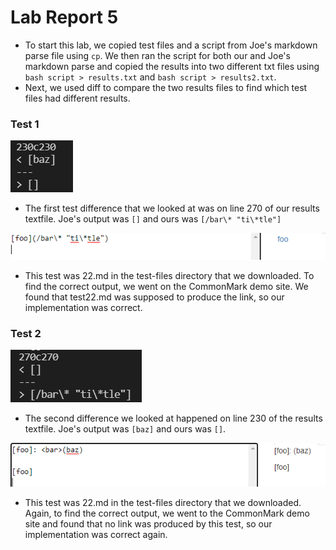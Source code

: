# Lab Report 5

* To start this lab, we copied test files and a script from Joe's markdown parse file using `cp`. We then ran the script for both our and Joe's markdown parse and copied the results into two different txt files using `bash script > results.txt` and `bash script > results2.txt`.
* Next, we used diff to compare the two results files to find which test files had different results. 

### Test 1

![Image](l5test2.png)
* The first test difference that we looked at was on line 270 of our results textfile. Joe's output was `[]` and ours was `[/bar\* "ti\*tle"]`

![Image](lab5cm1.png)
* This test was 22.md in the test-files directory that we downloaded. To find the correct output, we went on the CommonMark demo site. We found that test22.md was supposed to produce the link, so our implementation was correct. 




### Test 2

![Image](l5test1.png)
* The second difference we looked at happened on line 230 of the results textfile. Joe's output was `[baz]` and ours was `[]`. 

![Image](lab5cm2.png)
* This test was 22.md in the test-files directory that we downloaded. Again, to find the correct output, we went to the CommonMark demo site and found that no link was produced by this test, so our implementation was correct again.



